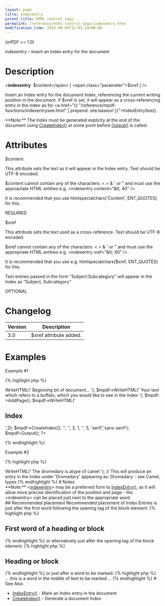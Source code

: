 ```yaml
---
layout: page
title: indexentry
parent_title: HTML control tags
permalink: /reference/html-control-tags/indexentry.html
modification_time: 2015-08-05T12:01:24+00:00
---
```


(mPDF >= 1.0)

indexentry – Insert an Index entry for the document

# Description

&lt;**indexentry**  <span class="parameter">$content</span> [ <span class="parameter">$xref</span> ] /&gt;

Insert an Index entry for the document Index, referencing the current writing position in the document. If <span class="parameter">$xref</span> is set, it will appear as a cross-referencing entry in the index as for <a href="{{ "/reference/mpdf-functions/indexentrysee.html" | prepend: site.baseurl }}">IndexEntrySee()</a>.

<div class="alert alert-info" role="alert">**Note:** The Index must be generated explicity at the end of the document using <a href="{{ "/reference/mpdf-functions/tocpagebreak.html" | prepend: site.baseurl }}">CreateIndex()</a> at some point before <a href="{{ "/reference/mpdf-functions/output.html" | prepend: site.baseurl }}">Output()</a> is called.</div>

# Attributes

<span class="parameter">$content</span>

This attribute sets the text as it will appear in the Index entry. Text should be UTF-8 encoded.

<span class="parameter">$content</span> cannot contain any of the characters: &lt; &gt; &amp; ' *or* " and must use the appropriate HTML entities e.g. &lt;indexentry content="&amp;lt; 40" /&gt;

It is recommended that you use htmlspecialchars('Content', ENT_QUOTES) for this.

<span class="smallblock">REQUIRED</span>

<span class="parameter">$xref</span>

This attribute sets the text used as a cross-reference. Text should be UTF-8 encoded.

<span class="parameter">$xref</span> cannot contain any of the characters: &lt; &gt; &amp; ' *or* " and must use the appropriate HTML entities e.g. &lt;indexentry xref="&amp;lt; 40" /&gt;

It is recommended that you use e.g. htmlspecialchars($xref, ENT_QUOTES) for this.

Text entries passed in the form "Subject:Subcategory" will appear in the Index as "Subject, Subcategory"

<span class="smallblock">OPTIONAL</span>

# Changelog

<table class="table"> <thead>
<tr> <th>Version</th><th>Description</th> </tr>
</thead> <tbody>
<tr>
<td>3.0</td>
<td><span class="parameter">$xref</span> attribute added.</td>
</tr>
</tbody> </table>

# Examples

Example #1

{% highlight php %}
<?php

$mpdf = new mPDF();

$mpdf->WriteHTML('
Beginning bit of document...
');

$mpdf->WriteHTML('
Your text which refers to a buffalo,<indexentry content="Buffalo" /> which you would like to see in the Index
');

$mpdf->AddPage();

$mpdf->WriteHTML('<h2>Index</h2>',2);

$mpdf->CreateIndex(2, '', '', 3, 1, '', 5, 'serif','sans-serif');

$mpdf=Output();

?>
{% endhighlight %}

Example #2

{% highlight php %}
<?php

$mpdf->WriteHTML('
<indexentry content="Dromedary" xref="Camel:types" />The dromedary is atype of camel
');

// This will produce an entry in the Index under 'Dromedary' appearing as:

Dromedary - see Camel, types
{% endhighlight %}

# Notes

<div class="alert alert-info" role="alert">**Note:** &lt;<a href="{{ "/reference/html-control-tags/tocentry.html" | prepend: site.baseurl }}">indexentry</a>&gt; may be a preferred form to <a href="{{ "/reference/mpdf-functions/indexentry.html" | prepend: site.baseurl }}">IndexEntry()</a>, as it will allow more precise identification of the position and page - the &lt;indexentry&gt; can be placed just next to the appropriate word.</div>

## Recommended placement

Recommended placement of Index Entries is just after the first word following the opening tag of the block element:

{% highlight php %}
<h2>First<indexentry... /> word of a heading or block</h2>
{% endhighlight %}

or alternatively just after the opening tag of the block element:

{% highlight php %}
<h2><indexentry... />Heading or block</h2>
{% endhighlight %}

or just after a word to be marked:

{% highlight php %}
... this is a word<indexentry... /> in the middle of text to be marked ...
{% endhighlight %}

# See Also

<ul>
<li class="manual_boxlist"><a href="{{ "/reference/mpdf-functions/indexentry.html" | prepend: site.baseurl }}">IndexEntry()</a> - Mark an Index entry in the document </li>
<li class="manual_boxlist"><a href="{{ "/reference/mpdf-functions/tocpagebreak.html" | prepend: site.baseurl }}">CreateIndex()</a> - Generate a document Index</li>
</ul>
